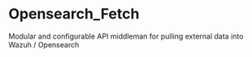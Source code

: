 # Opensearch_Fetch
Modular and configurable API middleman for pulling external data into Wazuh / Opensearch
